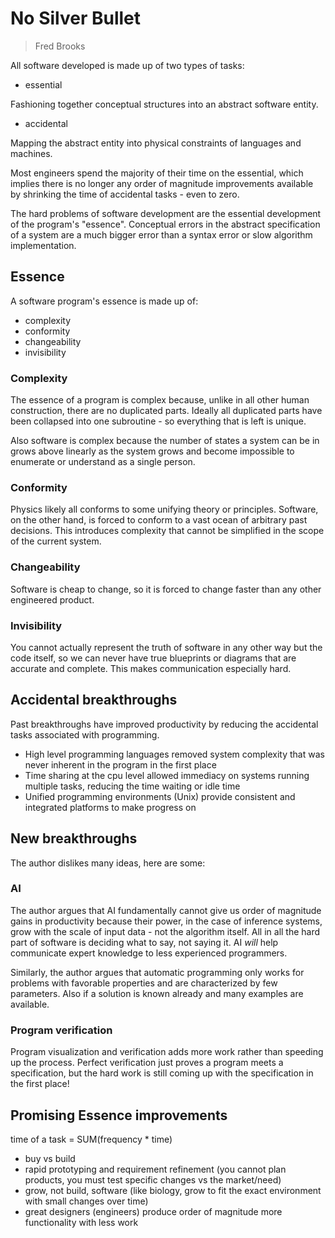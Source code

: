 # No Silver Bullet

> Fred Brooks

All software developed is made up of two types of tasks:

- essential

Fashioning together conceptual structures into an abstract software entity.

- accidental

Mapping the abstract entity into physical constraints of languages and machines.

Most engineers spend the majority of their time on the essential, which implies
there is no longer any order of magnitude improvements available by shrinking
the time of accidental tasks - even to zero.

The hard problems of software development are the essential development of the program's "essence". 
Conceptual errors in the abstract specification of a system are a much bigger error than a syntax
error or slow algorithm implementation.

## Essence

A software program's essence is made up of:

- complexity
- conformity
- changeability
- invisibility

### Complexity

The essence of a program is complex because, unlike in all other human
construction, there are no duplicated parts. Ideally all duplicated parts have
been collapsed into one subroutine - so everything that is left is unique.

Also software is complex because the number of states a system can be in grows
above linearly as the system grows and become impossible to enumerate or
understand as a single person.

### Conformity

Physics likely all conforms to some unifying theory or principles. Software, on
the other hand, is forced to conform to a vast ocean of arbitrary past
decisions. This introduces complexity that cannot be simplified in the scope of
the current system.

### Changeability

Software is cheap to change, so it is forced to change faster than any other
engineered product.

### Invisibility

You cannot actually represent the truth of software in any other way but the
code itself, so we can never have true blueprints or diagrams that are accurate
and complete. This makes communication especially hard.

## Accidental breakthroughs

Past breakthroughs have improved productivity by reducing the accidental tasks
associated with programming.

- High level programming languages removed system complexity that was never
  inherent in the program in the first place
- Time sharing at the cpu level allowed immediacy on systems running multiple
  tasks, reducing the time waiting or idle time
- Unified programming environments (Unix) provide consistent and integrated
  platforms to make progress on

## New breakthroughs

The author dislikes many ideas, here are some:

### AI

The author argues that AI fundamentally cannot give us order of magnitude
gains in productivity because their power, in the case of inference systems,
grow with the scale of input data - not the algorithm itself. All in all the
hard part of software is deciding what to say, not saying it. AI _will_ help
communicate expert knowledge to less experienced programmers. 

Similarly, the author argues that automatic programming only works for
problems with favorable properties and are characterized by few parameters.
Also if a solution is known already and many examples are available.

### Program verification

Program visualization and verification adds more work rather than speeding up
the process. Perfect verification just proves a program meets a specification,
but the hard work is still coming up with the specification in the first place!

## Promising Essence improvements

time of a task = SUM(frequency * time)

- buy vs build
- rapid prototyping and requirement refinement (you cannot plan products, you
  must test specific changes vs the market/need)
- grow, not build, software (like biology, grow to fit the exact environment
  with small changes over time)
- great designers (engineers) produce order of magnitude more functionality with
  less work
